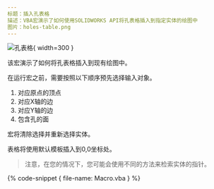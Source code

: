 ```yaml
---
标题：插入孔表格
描述：VBA宏演示了如何使用SOLIDWORKS API将孔表格插入到指定实体的绘图中
图片：holes-table.png
---
```

![孔表格](holes-table.png){ width=300 }

该宏演示了如何将孔表格插入到现有绘图中。

在运行宏之前，需要按照以下顺序预先选择输入对象。

1. 对应原点的顶点
2. 对应X轴的边
3. 对应Y轴的边
4. 包含孔的面

宏将清除选择并重新选择实体。

表格将使用默认模板插入到0,0坐标处。

> 注意，在您的情况下，您可能会使用不同的方法来检索实体的指针。

{% code-snippet { file-name: Macro.vba } %}